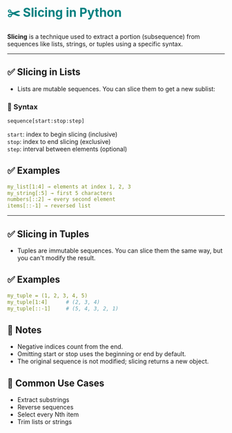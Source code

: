 # <span style="color:teal;">✂️ Slicing in Python</span>

**Slicing** is a technique used to extract a portion (subsequence) from sequences like lists, strings, or tuples using a specific syntax.

---

## ✅ Slicing in Lists

- Lists are mutable sequences. You can slice them to get a new sublist:

### 🔹 Syntax

```python
sequence[start:stop:step]
```
`start`: index to begin slicing (inclusive)  
`stop`: index to end slicing (exclusive)  
`step`: interval between elements (optional)  

## ✅ Examples
```yaml  
my_list[1:4] → elements at index 1, 2, 3  
my_string[:5] → first 5 characters  
numbers[::2] → every second element  
items[::-1] → reversed list  
```
---

## ✅ Slicing in Tuples

- Tuples are immutable sequences. You can slice them the same way, but you can't modify the result.

## ✅ Examples
```yaml 
my_tuple = (1, 2, 3, 4, 5)
my_tuple[1:4]      # (2, 3, 4)
my_tuple[::-1]     # (5, 4, 3, 2, 1)
```

## 🧠 Notes  
- Negative indices count from the end.  
- Omitting start or stop uses the beginning or end by default.  
- The original sequence is not modified; slicing returns a new object.  

## 📌 Common Use Cases  
- Extract substrings  
- Reverse sequences  
- Select every Nth item  
- Trim lists or strings  